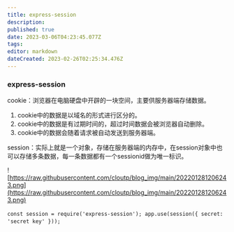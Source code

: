 ```yaml
---
title: express-session
description: 
published: true
date: 2023-03-06T04:23:45.077Z
tags: 
editor: markdown
dateCreated: 2023-02-26T02:25:34.476Z
---
```


### express-session

cookie：浏览器在电脑硬盘中开辟的一块空间，主要供服务器端存储数据。

1. cookie中的数据是以域名的形式进行区分的。
2. cookie中的数据是有过期时间的，超过时间数据会被浏览器自动删除。
3. cookie中的数据会随着请求被自动发送到服务器端。

session：实际上就是一个对象，存储在服务器端的内存中，在session对象中也可以存储多条数据，每一条数据都有一个sessionid做为唯一标识。

![https://raw.githubusercontent.com/cloutp/blog_img/main/202201281206243.png](https://raw.githubusercontent.com/cloutp/blog_img/main/202201281206243.png)

`const session = require('express-session'); app.use(session({ secret: 'secret key' }));`